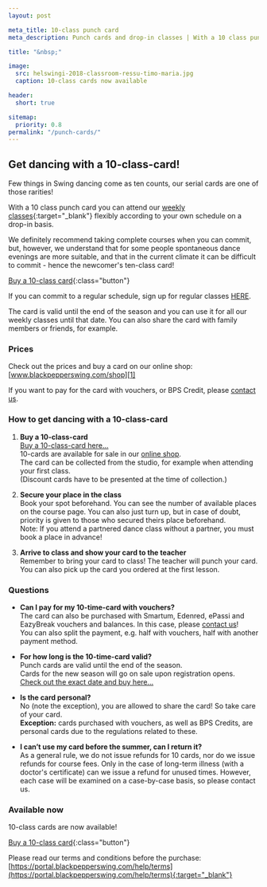 ```yaml
---
layout: post

meta_title: 10-class punch card
meta_description: Punch cards and drop-in classes | With a 10 class punch card you can attend our weekly classes flexibly according to your own schedule on a drop-in basis.

title: "&nbsp;"

image:
  src: helswingi-2018-classroom-ressu-timo-maria.jpg
  caption: 10-class cards now available

header:
  short: true

sitemap:
  priority: 0.8
permalink: "/punch-cards/"
---
```


[1]: https://holvi.com/shop/blackpepperswing/product/1ce630f2adcbab35275d593185d8f2f9/

## Get dancing with a 10-class-card!

Few things in Swing dancing come as ten counts, our serial cards are one of those rarities!

With a 10 class punch card you can attend our [weekly classes](/courses){:target="_blank"} flexibly according to your own schedule on a drop-in basis.

We definitely recommend taking complete courses when you can commit, but, however, we understand that for some people spontaneous dance evenings are more suitable, and that in the current climate it can be difficult to commit - hence the newcomer's ten-class card!


[Buy a 10-class card][1]{:class="button"}

If you can commit to a regular schedule, sign up for regular classes [HERE](/courses).

The card is valid until the end of the season and you can use it for all our weekly classes until that date. You can also share the card with family members or friends, for example.

### Prices

Check out the prices and buy a card on our online shop:  
[www.blackpepperswing.com/shop][1]

If you want to pay for the card with vouchers, or BPS Credit, please [contact us](/contact).


### How to get dancing with a 10-class-card

1. **Buy a 10-class-card**  
  [Buy a 10-class-card here...][1]  
  10-cards are available for sale in our [online shop][1].  
  The card can be collected from the studio, for example when attending your first class.  
  (Discount cards have to be presented at the time of collection.)


2. **Secure your place in the class**  
  Book your spot beforehand. You can see the number of available places on the course page. You can also just turn up, but in case of doubt, priority is given to those who secured theirs place beforehand.  
  Note: If you attend a partnered dance class without a partner, you must book a place in advance!


3. **Arrive to class and show your card to the teacher**  
  Remember to bring your card to class! The teacher will punch your card.  
  You can also pick up the card you ordered at the first lesson.


### Questions

* **Can I pay for my 10-time-card with vouchers?**  
  The card can also be purchased with Smartum, Edenred, ePassi and EazyBreak vouchers and balances. In this case, please [contact us](/contact)!  
  You can also split the payment, e.g. half with vouchers, half with another payment method.

* **For how long is the 10-time-card valid?**  
  Punch cards are valid until the end of the season.  
  Cards for the new season will go on sale upon registration opens.  
  [Check out the exact date and buy here...][1]

* **Is the card personal?**  
  No (note the exception), you are allowed to share the card! So take care of your card.  
  **Exception:** cards purchased with vouchers, as well as BPS Credits, are personal cards due to the regulations related to these.

* **I can’t use my card before the summer, can I return it?**  
  As a general rule, we do not issue refunds for 10 cards, nor do we issue refunds for course fees. Only in the case of long-term illness (with a doctor's certificate) can we issue a refund for unused times. However, each case will be examined on a case-by-case basis, so please contact us.


### Available now

10-class cards are now available!

[Buy a 10-class card][1]{:class="button"}

Please read our terms and conditions before the purchase:  
[https://portal.blackpepperswing.com/help/terms](https://portal.blackpepperswing.com/help/terms){:target="_blank"}
